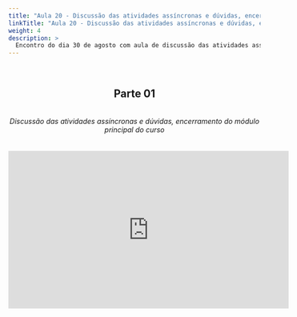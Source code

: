 ```yaml
---
title: "Aula 20 - Discussão das atividades assíncronas e dúvidas, encerramento do módulo principal do curso"
linkTitle: "Aula 20 - Discussão das atividades assíncronas e dúvidas, encerramento do módulo principal do curso"
weight: 4
description: >
  Encontro do dia 30 de agosto com aula de discussão das atividades assíncronas e dúvidas, encerramento do módulo principal do curso
---
```


<br>
<div align="center">
<h2>Parte 01</h2>
<br>
<i>Discussão das atividades assíncronas e dúvidas, encerramento do módulo principal do curso</i>
<br><br><br>
<iframe width="560" height="315" src="https://www.youtube.com/embed/WMG508fgRUY" frameborder="0" allow="accelerometer; autoplay; clipboard-write; encrypted-media; gyroscope; picture-in-picture" allowfullscreen></iframe>
<br><br>

</div>